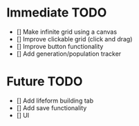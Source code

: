 # Immediate TODO
- [] Make infinite grid using a canvas
- [] Improve clickable grid (click and drag)
- [] Improve button functionality
- [] Add generation/population tracker

# Future TODO
- [] Add lifeform building tab
- [] Add save functionality
- [] UI
